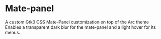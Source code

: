 # Mate-panel
A custom Gtk3 CSS Mate-Panel customization on top of the Arc theme
Enables a transparent dark blur for the mate-panel and a light hover for its menus. 
